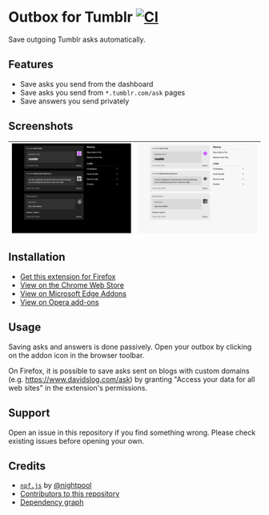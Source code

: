 # Outbox for Tumblr [![CI](https://github.com/AprilSylph/Outbox-for-Tumblr/actions/workflows/ci.yml/badge.svg)](https://github.com/AprilSylph/Outbox-for-Tumblr/actions/workflows/ci.yml)
Save outgoing Tumblr asks automatically.

## Features
- Save asks you send from the dashboard
- Save asks you send from `*.tumblr.com/ask` pages
- Save answers you send privately

## Screenshots

![](https://raw.githubusercontent.com/AprilSylph/Outbox-for-Tumblr/main/assets/screenshots/dark.png) | ![](https://raw.githubusercontent.com/AprilSylph/Outbox-for-Tumblr/main/assets/screenshots/light.png)
-- | --

## Installation
- [Get this extension for Firefox](https://addons.mozilla.org/addon/outbox-for-tumblr/)
- [View on the Chrome Web Store](https://chrome.google.com/webstore/detail/oeamngjfgbhipkibmgglfdaohochpoej)
- [View on Microsoft Edge Addons](https://microsoftedge.microsoft.com/addons/detail/fjcbfknblcnafnogblomfogebhilhiki)
- [View on Opera add-ons](https://addons.opera.com/extensions/details/outbox-for-tumblr/)

## Usage
Saving asks and answers is done passively. Open your outbox by clicking on the addon icon in the browser toolbar.

On Firefox, it is possible to save asks sent on blogs with custom domains (e.g. https://www.davidslog.com/ask) by granting "Access your data for all web sites" in the extension's permissions.

## Support
Open an issue in this repository if you find something wrong. Please check existing issues before opening your own.

## Credits
- [`npf.js`](https://gist.github.com/nightpool/2fd5c94ef222bf67f9ad58a7a739a26f) by [@nightpool](https://github.com/nightpool)
- [Contributors to this repository](https://github.com/AprilSylph/Outbox-for-Tumblr/graphs/contributors)
- [Dependency graph](https://github.com/AprilSylph/Outbox-for-Tumblr/network/dependencies)
